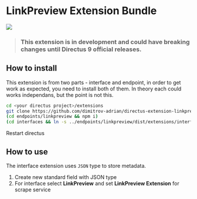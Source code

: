 # LinkPreview Extension Bundle

![](https://repository-images.githubusercontent.com/318790147/a5879480-cd17-11eb-8375-7c68f2d2ebab)

> ### This extension is in development and could have breaking changes until Directus 9 official releases.

## How to install

This extension is from two parts - interface and endpoint, in order to get work as expected,
you need to install both of them. In theory each could works independans, but the point is not this.

```bash
cd <your directus project>/extensions
git clone https://github.com/dimitrov-adrian/directus-extension-linkpreview endpoints/linkpreview
(cd endpoints/linkpreview && npm i)
(cd interfaces && ln -s ../endpoints/linkpreview/dist/extensions/interfaces/linkpreview .)
```

Restart directus

## How to use

The interface extension uses `JSON` type to store metadata.

1. Create new standard field with JSON type
2. For interface select **LinkPreview** and set **LinkPreview Extension** for scrape service
